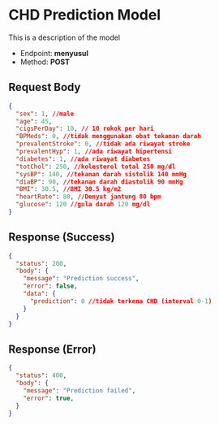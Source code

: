 # CHD Prediction Model

This is a description of the model

- Endpoint: **menyusul**
- Method: **POST**

## Request Body

```json
{
  "sex": 1, //male
  "age": 45,
  "cigsPerDay": 10, // 10 rokok per hari
  "BPMeds": 0, //tidak menggunakan obat tekanan darah
  "prevalentStroke": 0, //tidak ada riwayat stroke
  "prevalentHyp": 1, //ada riwayat hipertensi
  "diabetes": 1, //ada riwayat diabetes
  "totChol": 250, //kolesterol total 250 mg/dl
  "sysBP": 140, //tekanan darah sistolik 140 mmHg
  "diaBP": 90, //tekanan darah diastolik 90 mmHg
  "BMI": 30.5, //BMI 30.5 kg/m2
  "heartRate": 80, //Denyut jantung 80 bpm
  "glucose": 120 //gula darah 120 mg/dl
}
```

## Response (Success)

```json
{
  "status": 200,
  "body": {
    "message": "Prediction success",
    "error": false,
    "data": {
      "prediction": 0 //tidak terkena CHD (interval 0-1)
    }
  }
}
```

## Response (Error)

```json
{
  "status": 400,
  "body": {
    "message": "Prediction failed",
    "error": true,
  }
}
```